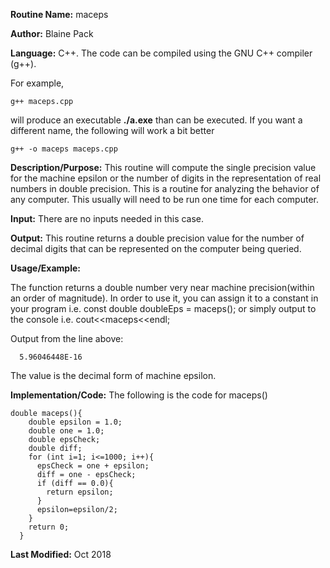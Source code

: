 **Routine Name:**           maceps

**Author:** Blaine Pack

**Language:** C++. The code can be compiled using the GNU C++ compiler (g++).

For example,

    g++ maceps.cpp

will produce an executable **./a.exe** than can be executed. If you want a
different name, the following will work a bit
better

    g++ -o maceps maceps.cpp

**Description/Purpose:** This routine will compute the single precision value
for the machine epsilon or the number of digits in the representation of real
numbers in double precision. This is a routine for analyzing the behavior of
any computer. This usually will need to be run one time for each computer.

**Input:** There are no inputs needed in this case.

**Output:** This routine returns a double precision value for the number of
decimal digits that can be represented on the
computer being queried.

**Usage/Example:**

The function returns a double number very near machine precision(within an
order of magnitude). In order to use it, you can assign it to a constant in your
program i.e. const double doubleEps = maceps(); or simply output to the console
i.e. cout<<maceps<<endl;

Output from the line above:

      5.96046448E-16

The value is the decimal form of machine epsilon.

**Implementation/Code:** The following is the code for maceps()

    double maceps(){
        double epsilon = 1.0;
        double one = 1.0;
        double epsCheck;
        double diff;
        for (int i=1; i<=1000; i++){
          epsCheck = one + epsilon;
          diff = one - epsCheck;
          if (diff == 0.0){
            return epsilon;
          }
          epsilon=epsilon/2;
        }
        return 0;
      }


**Last Modified:** Oct 2018
